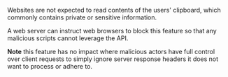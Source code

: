 Websites are not expected to read contents of the users' clipboard, which commonly contains private or sensitive information.

A web server can instruct web browsers to block this feature so that any malicious scripts cannot leverage the API.

**Note** this feature has no impact where malicious actors have full control over client requests to simply ignore server response headers it does not want to process or adhere to.
